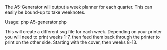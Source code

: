 The A5-Generator will output a week planner for each quarter. This can easily be bound-up to take weeknotes.

Usage:
php A5-generator.php

This will create a different svg file for each week. Depending on your printer you will need to print weeks 1-7, then feed them back through the printer to print on the other side. Starting with the cover, then weeks 8-13.


